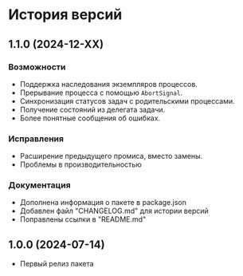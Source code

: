 # История версий

## 1.1.0 (2024-12-XX)

### Возможности
- Поддержка наследования экземпляров процессов.
- Прерывание процесса с помощью `AbortSignal`.
- Синхронизация статусов задач с родительскими процессами.
- Получение состояний из делегата задачи.
- Более понятные сообщения об ошибках.

### Исправления
- Расширение предыдущего промиса, вместо замены.
- Проблемы в производительностью

### Документация
- Дополнена информация о пакете в package.json
- Добавлен файл "CHANGELOG.md" для истории версий
- Поправлены ссылки в "README.md"

## 1.0.0 (2024-07-14)
- Первый релиз пакета
